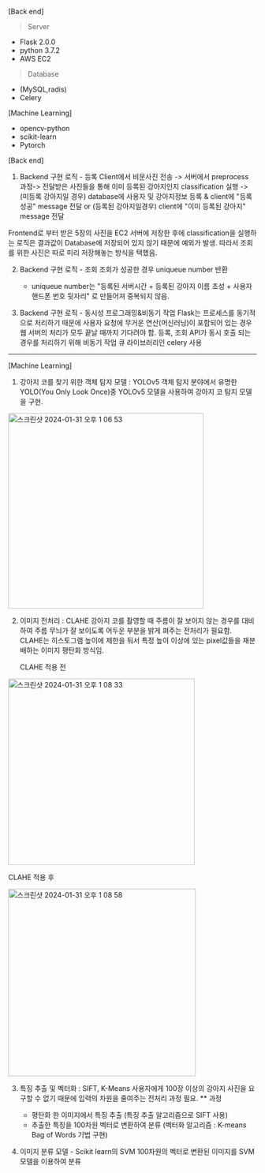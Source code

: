 [Back end]
> Server
- Flask 2.0.0
- python 3.7.2
- AWS EC2 

> Database
- (MySQL,radis)
- Celery

[Machine Learning]
- opencv-python
- scikit-learn 
- Pytorch



[Back end]
1) Backend 구현 로직 - 등록
  Client에서 비문사진 전송 -> 서버에서 preprocess 과정-> 전달받은 사진들을 통해 이미 등록된 강아지인지 classification 실행 -> (미등록 강아지일 경우) database에 사용자 및 강아지정보 등록 & client에 "등록 성공" message 전달 or (등록된 강아지일경우) client에 "이미 등록된 강아지" message 전달

  Frontend로 부터 받은 5장의 사진을 EC2 서버에 저장한 후에 classification을 실행하는 로직은 결과값이 Database에 저장되어 있지 않기 때문에 예외가 발생. 
  따라서 조회를 위한 사진은 따로 미리 저장해놓는 방식을 택했음.

2) Backend 구현 로직 - 조회
   조회가 성공한 경우 uniqueue number 반환
   
   * uniqueue number는 "등록된 서버시간 + 등록된 강아지 이름 초성 + 사용자 핸드폰 번호 뒷자리" 로 만들어져 중복되지 않음.

4) Backend 구현 로직 - 동시성 프로그래밍&비동기 작업
   Flask는 프로세스를 동기적으로 처리하기 때문에 사용자 요청에 무거운 연산(머신러닝)이 포함되어 있는 경우 웹 서버의 처리가 모두 끝날 때까지 기다려야 함.
   등록, 조회 API가 동시 호출 되는 경우를 처리하기 위해 비동기 작업 큐 라이브러리인 celery 사용



-----------------------------------------------------------------

[Machine Learning]

1) 강아지 코를 찾기 위한 객체 탐지 모델 : YOLOv5
  객체 탐지 분야에서 유명한 YOLO(You Only Look Once)중 YOLOv5 모델을 사용하여 강아지 코 탐지 모델을 구현.

<img width="396" alt="스크린샷 2024-01-31 오후 1 06 53" src="https://github.com/leeseulhui/anitime_server/assets/75656859/92736e31-b068-40a5-8191-c59aa1491f67">

   
2) 이미지 전처리 : CLAHE
   강아지 코를 촬영할 때 주름이 잘 보이지 않는 경우를 대비하여 주름 무늬가 잘 보이도록 어두운 부분을 밝게 펴주는 전처리가 필요함.
   CLAHE는 히스토그램 높이에 제한을 둬서 특정 높이 이상에 있는 pixel값들을 재분배하는 이미지 평탄화 방식임.

   CLAHE 적용 전
  <img width="378" alt="스크린샷 2024-01-31 오후 1 08 33" src="https://github.com/leeseulhui/anitime_server/assets/75656859/3f9d8146-9d1b-48f4-af7d-ad8a23410003">

  CLAHE 적용 후
  
  <img width="380" alt="스크린샷 2024-01-31 오후 1 08 58" src="https://github.com/leeseulhui/anitime_server/assets/75656859/eee0c11d-dbc1-4608-8b7c-61ee6126f5f3">


3) 특징 추출 및 벡터화 : SIFT, K-Means
   사용자에게 100장 이상의 강아지 사진을 요구할 수 없기 때문에 입력의 차원을 줄여주는 전처리 과정 필요.
   ** 과정
   - 평탄화 한 이미지에서 특징 추출 (특징 추출 알고리즘으로 SIFT 사용)
   - 추출한 특징을 100차원 벡터로 변환하여 분류 (벡터화 알고리즘 : K-means Bag of Words 기법 구현)

  
4) 이미지 분류 모델 - Scikit learn의 SVM
   100차원의 벡터로 변환된 이미지를 SVM 모델을 이용하여 분류
   
   
